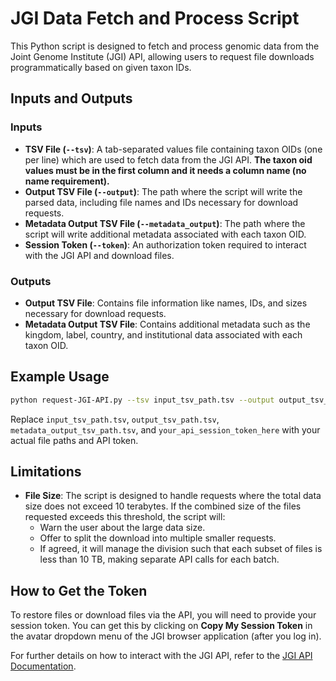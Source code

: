 # JGI Data Fetch and Process Script

This Python script is designed to fetch and process genomic data from the Joint Genome Institute (JGI) API, allowing users to request file downloads programmatically based on given taxon IDs.

## Inputs and Outputs

### Inputs
- **TSV File (`--tsv`)**: A tab-separated values file containing taxon OIDs (one per line) which are used to fetch data from the JGI API. **The taxon oid values must be in the first column and it needs a column name (no name requirement).**
- **Output TSV File (`--output`)**: The path where the script will write the parsed data, including file names and IDs necessary for download requests.
- **Metadata Output TSV File (`--metadata_output`)**: The path where the script will write additional metadata associated with each taxon OID.
- **Session Token (`--token`)**: An authorization token required to interact with the JGI API and download files.

### Outputs
- **Output TSV File**: Contains file information like names, IDs, and sizes necessary for download requests.
- **Metadata Output TSV File**: Contains additional metadata such as the kingdom, label, country, and institutional data associated with each taxon OID.

## Example Usage

```bash
python request-JGI-API.py --tsv input_tsv_path.tsv --output output_tsv_path.tsv --metadata_output metadata_output_tsv_path.tsv --token "Bearer your_api_session_token_here"
```

Replace `input_tsv_path.tsv`, `output_tsv_path.tsv`, `metadata_output_tsv_path.tsv`, and `your_api_session_token_here` with your actual file paths and API token.

## Limitations

- **File Size**: The script is designed to handle requests where the total data size does not exceed 10 terabytes. If the combined size of the files requested exceeds this threshold, the script will:
  - Warn the user about the large data size.
  - Offer to split the download into multiple smaller requests.
  - If agreed, it will manage the division such that each subset of files is less than 10 TB, making separate API calls for each batch.

## How to Get the Token

To restore files or download files via the API, you will need to provide your session token. You can get this by clicking on **Copy My Session Token** in the avatar dropdown menu of the JGI browser application (after you log in).

For further details on how to interact with the JGI API, refer to the [JGI API Documentation](https://sites.google.com/lbl.gov/data-portal-help/home/tips_tutorials/api-tutorial?authuser=0#h.3dorflyfeai2).
